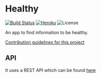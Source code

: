 # Healthy

[![Build Status](https://img.shields.io/travis/com/Neplex/healthy/develop.svg)](https://travis-ci.com/Neplex/healthy)
[![Heroku](http://heroku-badge.herokuapp.com/?app=healthy&svg=1&style=flat)](https://healthy.herokuapp.com/)
![License](https://img.shields.io/github/license/Neplex/healthy.svg)

An app to find information to be healthy.

[Contribution guidelines for this project](CONTRIBUTING.md)

## API

It uses a REST API which can be found [here](https://github.com/Neplex/healthy-api)

